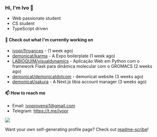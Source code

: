 ### Hi, I'm Ivo 👋

* Web passionate student
* CS student
* TypeScript driven

#### 👷 Check out what I'm currently working on

- [ivopr/finyances](https://github.com/ivopr/finyances) -  (1 week ago)
- [demonicat/karma](https://github.com/demonicat/karma) - A Expo boilerplate (1 week ago)
- [LABIOQUIM/visualdynamics](https://github.com/LABIOQUIM/visualdynamics) - Aplicação Web em Python com o framework Flask para dinâmica molecular com o GROMACS (2 weeks ago)
- [demonicat/demonicatdotcom](https://github.com/demonicat/demonicatdotcom) - demonicat website (3 weeks ago)
- [demonicat/sakura](https://github.com/demonicat/sakura) - A Next.js tibia account manager (3 weeks ago)

#### 📫 How to reach me

- Email: [ivoprovensi1@gmail.com](mailto://ivoprovensi1@gmail.com)
- Telegram: https://t.me/ivopr

![](https://github-readme-stats.vercel.app/api/top-langs/?username=ivopr&layout=compact&theme=react)

Want your own self-generating profile page? Check out [readme-scribe](https://github.com/muesli/readme-scribe)!
